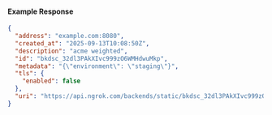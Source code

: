 <!-- Code generated for API Clients. DO NOT EDIT. -->

#### Example Response

```json
{
  "address": "example.com:8080",
  "created_at": "2025-09-13T10:08:50Z",
  "description": "acme weighted",
  "id": "bkdsc_32dl3PAkXIvc999zO6WMHdwuMkp",
  "metadata": "{\"environment\": \"staging\"}",
  "tls": {
    "enabled": false
  },
  "uri": "https://api.ngrok.com/backends/static/bkdsc_32dl3PAkXIvc999zO6WMHdwuMkp"
}
```
